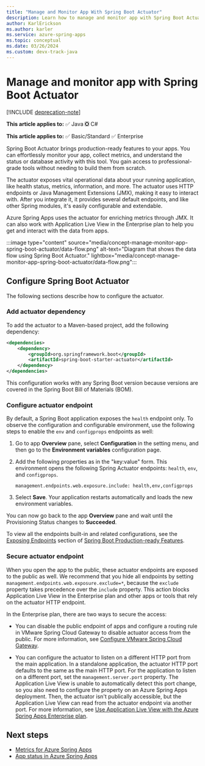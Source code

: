 ```yaml
---
title: "Manage and Monitor App With Spring Boot Actuator"
description: Learn how to manage and monitor app with Spring Boot Actuator.
author: KarlErickson
ms.author: karler
ms.service: azure-spring-apps
ms.topic: conceptual
ms.date: 03/26/2024
ms.custom: devx-track-java
---
```


# Manage and monitor app with Spring Boot Actuator

[!INCLUDE [deprecation-note](../includes/deprecation-note.md)]

**This article applies to:** ✅ Java ❎ C#

**This article applies to:** ✅ Basic/Standard ✅ Enterprise

Spring Boot Actuator brings production-ready features to your apps. You can effortlessly monitor your app, collect metrics, and understand the status or database activity with this tool. You gain access to professional-grade tools without needing to build them from scratch.

The actuator exposes vital operational data about your running application, like health status, metrics, information, and more. The actuator uses HTTP endpoints or Java Management Extensions (JMX), making it easy to interact with. After you integrate it, it provides several default endpoints, and like other Spring modules, it's easily configurable and extendable.

Azure Spring Apps uses the actuator for enriching metrics through JMX. It can also work with Application Live View in the Enterprise plan to help you get and interact with the data from apps.

:::image type="content" source="media/concept-manage-monitor-app-spring-boot-actuator/data-flow.png" alt-text="Diagram that shows the data flow using Spring Boot Actuator." lightbox="media/concept-manage-monitor-app-spring-boot-actuator/data-flow.png":::

## Configure Spring Boot Actuator

The following sections describe how to configure the actuator.

### Add actuator dependency

To add the actuator to a Maven-based project, add the following dependency:

```xml
<dependencies>
    <dependency>
        <groupId>org.springframework.boot</groupId>
        <artifactId>spring-boot-starter-actuator</artifactId>
    </dependency>
</dependencies>
```

This configuration works with any Spring Boot version because versions are covered in the Spring Boot Bill of Materials (BOM).

### Configure actuator endpoint

By default, a Spring Boot application exposes the `health` endpoint only. To observe the configuration and configurable environment, use the following steps to enable the `env` and `configprops` endpoints as well:

1. Go to app **Overview** pane, select **Configuration** in the setting menu, and then go to the **Environment variables** configuration page.
1. Add the following properties as in the "key:value" form. This environment opens the following Spring Actuator endpoints: `health`, `env`, and `configprops`.

   ```properties
   management.endpoints.web.exposure.include: health,env,configprops
   ```

1. Select **Save**. Your application restarts automatically and loads the new environment variables.

You can now go back to the app **Overview** pane and wait until the Provisioning Status changes to **Succeeded**.

To view all the endpoints built-in and related configurations, see the [Exposing Endpoints](https://docs.spring.io/spring-boot/docs/current/reference/html/production-ready-features.html#production-ready-endpoints-exposing-endpoints) section of [Spring Boot Production-ready Features](https://docs.spring.io/spring-boot/docs/current/reference/html/actuator.html).

### Secure actuator endpoint

When you open the app to the public, these actuator endpoints are exposed to the public as well. We recommend that you hide all endpoints by setting `management.endpoints.web.exposure.exclude=*`, because the `exclude` property takes precedence over the `include` property. This action blocks Application Live View in the Enterprise plan and other apps or tools that rely on the actuator HTTP endpoint.

In the Enterprise plan, there are two ways to secure the access:

- You can disable the public endpoint of apps and configure a routing rule in VMware Spring Cloud Gateway to disable actuator access from the public. For more information, see [Configure VMware Spring Cloud Gateway](../enterprise/how-to-configure-enterprise-spring-cloud-gateway.md).

- You can configure the actuator to listen on a different HTTP port from the main application. In a standalone application, the actuator HTTP port defaults to the same as the main HTTP port. For the application to listen on a different port, set the `management.server.port` property. The Application Live View is unable to automatically detect this port change, so you also need to configure the property on an Azure Spring Apps deployment. Then, the actuator isn't publically accessible, but the Application Live View can read from the actuator endpoint via another port. For more information, see [Use Application Live View with the Azure Spring Apps Enterprise plan](../enterprise/how-to-use-application-live-view.md).

## Next steps

- [Metrics for Azure Spring Apps](./concept-metrics.md)
- [App status in Azure Spring Apps](./concept-app-status.md)
